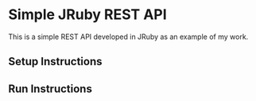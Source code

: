 # Simple JRuby REST API

This is a simple REST API developed in JRuby as an example of my work.

## Setup Instructions


## Run Instructions

